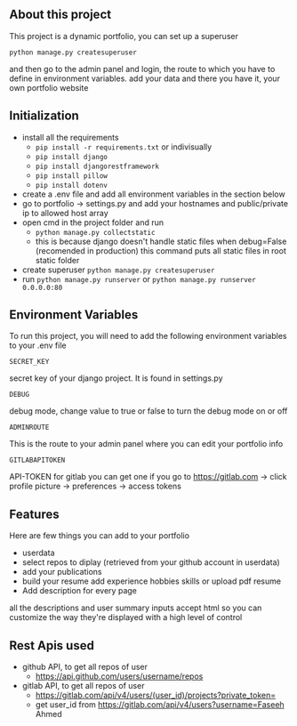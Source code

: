 ## About this project

This project is a dynamic portfolio, you can set up a superuser

`python manage.py createsuperuser`

and then go to the admin panel and login, the route to which you have to define in environment variables. add your data and there you have it, your own portfolio website

## Initialization

- install all the requirements
  - `pip install -r requirements.txt`
    or indivisually
  - `pip install django`
  - `pip install djangorestframework`
  - `pip install pillow`
  - `pip install dotenv`
- create a .env file and add all environment variables in the section below
- go to portfolio -> settings.py and add your hostnames and public/private ip to allowed host array
- open cmd in the project folder and run
  - `python manage.py collectstatic`
  - this is because django doesn't handle static files when debug=False (recomended in production) this command puts all static files in root static folder
- create superuser `python manage.py createsuperuser`
- run `python manage.py runserver` or `python manage.py runserver 0.0.0.0:80`

## Environment Variables

To run this project, you will need to add the following environment variables to your .env file

`SECRET_KEY`

secret key of your django project. It is found in settings.py

`DEBUG `

debug mode, change value to true or false to turn the debug mode on or off

`ADMINROUTE `

This is the route to your admin panel where you can edit your portfolio info

`GITLABAPITOKEN`

API-TOKEN for gitlab you can get one if you go to https://gitlab.com -> click profile picture -> preferences -> access tokens

## Features

Here are few things you can add to your portfolio

- userdata
- select repos to diplay (retrieved from your github account in userdata)
- add your publications
- build your resume add experience hobbies skills or upload pdf resume
- Add description for every page

all the descriptions and user summary inputs accept html so you can customize the way they're displayed with a high level of control

## Rest Apis used

- github API, to get all repos of user
  - https://api.github.com/users/username/repos
- gitlab API, to get all repos of user
  - https://gitlab.com/api/v4/users/(user_id)/projects?private_token=
  - get user_id from https://gitlab.com/api/v4/users?username=Faseeh Ahmed
